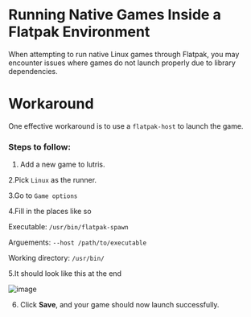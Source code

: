 # Running Native Games Inside a Flatpak Environment

When attempting to run native Linux games through Flatpak, you may encounter issues where games do not launch properly due to library dependencies.

# Workaround

One effective workaround is to use a `flatpak-host` to launch the game.

### Steps to follow:

1. Add a new game to lutris. 

2.Pick `Linux` as the runner.

3.Go to `Game options`

4.Fill in the places like so

Executable: `/usr/bin/flatpak-spawn`

Arguements: `--host /path/to/executable`

Working directory: `/usr/bin/`

5.It should look like this at the end

![image](/Lutris/assets/1.png)

6. Click **Save**, and your game should now launch successfully.


<!--
(Not sure about this part)
# Info about game folders

Your game might not launch if its in a folder that contains a space,comma,exclamation mark, and stuff of that nature.
/mnt/8073657c-f7f3-4c5d-bb7e-48e43b904ec0/Games/Alien/run.sh ✅
/mnt/8073657c-f7f3-4c5d-bb7e-48e43b904ec0/Games/Alien/Alien - Isolation Collection/run.sh ❌
-->
